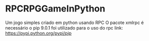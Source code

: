 # RPCRPGGameInPython
Um jogo simples criado em python usando RPC
O pacote xmlrpc é necessário
o pip 9.0.1 foi utilizado para o uso do rpc 
link: https://pypi.python.org/pypi/pip
